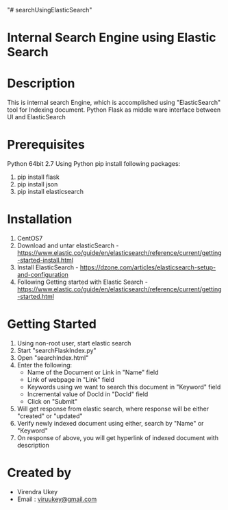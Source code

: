 "# searchUsingElasticSearch" 

Internal Search Engine using Elastic Search
====================================

Description
=================================================
This is internal search Engine, which is accomplished using "ElasticSearch" tool for Indexing document. Python Flask as
middle ware interface between UI and ElasticSearch


Prerequisites
================
Python 64bit 2.7
Using Python pip install following packages:
1. pip install flask
2. pip install json
3. pip install elasticsearch

Installation
===========
1. CentOS7
2. Download and untar elasticSearch - https://www.elastic.co/guide/en/elasticsearch/reference/current/getting-started-install.html
2. Install ElasticSearch - https://dzone.com/articles/elasticsearch-setup-and-configuration
3. Following Getting started with Elastic Search - https://www.elastic.co/guide/en/elasticsearch/reference/current/getting-started.html

Getting Started
=================
1. Using non-root user, start elastic search
2. Start "searchFlaskIndex.py"
3. Open "searchIndex.html"
4. Enter the following:
    - Name of the Document or Link in "Name" field
    - Link of webpage in "Link" field
    - Keywords using we want to search this document in "Keyword" field
    - Incremental value of DocId in "DocId" field
    - Click on "Submit"
5. Will get response from elastic search, where response will be either "created" or "updated"
6. Verify newly indexed document using either, search by "Name" or "Keyword"
7. On response of above, you will get hyperlink of indexed document with description

Created by
===========
- Virendra Ukey
- Email : viruukey@gmail.com 
